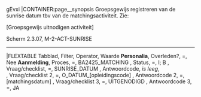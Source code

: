 gEvxi
|CONTAINER:page__synopsis
Groepsgewijs registreren van de sunrise datum tbv van de matchingsactiviteit. Zie:

[Groepsgewijs uitnodigen activiteit]

Scherm 2.3.07, M-2-ACT-SUNRISE
_____
|FLEXTABLE
Tabblad,        Filter,            Operator, Waarde
**Personalia**, Overleden?,        =,        Nee
**Aanmelding**, Proces,            =,        BA2425_MATCHING
              , Status,            =,        I; B
              , Vraag/checklist,   =,        SUNRISE_DATUM
              , Antwoordcode,      *is leeg*,        
              , Vraag/checklist 2, =,        O_DATUM_[opleidingscode]
              , Antwoordcode 2,    =,        [matchingsdatum]
              , Vraag/checklist 3, =,        UITGENODIGD
              , Antwoordcode 3,    =,        JA
